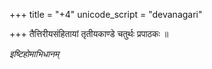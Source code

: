 +++
title = "+4"
unicode_script = "devanagari"

+++
तैत्तिरीयसंहितायां तृतीयकाण्डे चतुर्थः प्रपाठकः ॥

*इष्टिहोमाभिधानम्*
